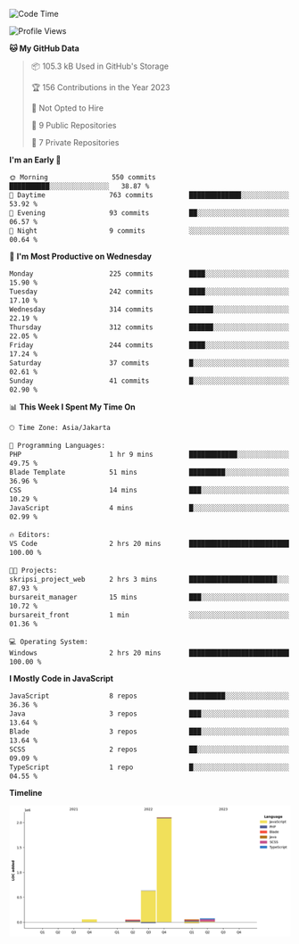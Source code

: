 <!--START_SECTION:waka-->
![Code Time](http://img.shields.io/badge/Code%20Time-115%20hrs%2022%20mins-blue)

![Profile Views](http://img.shields.io/badge/Profile%20Views-0-blue)

**🐱 My GitHub Data** 

> 📦 105.3 kB Used in GitHub's Storage 
 > 
> 🏆 156 Contributions in the Year 2023
 > 
> 🚫 Not Opted to Hire
 > 
> 📜 9 Public Repositories 
 > 
> 🔑 7 Private Repositories 
 > 
**I'm an Early 🐤** 

```text
🌞 Morning                550 commits         ██████████░░░░░░░░░░░░░░░   38.87 % 
🌆 Daytime                763 commits         █████████████░░░░░░░░░░░░   53.92 % 
🌃 Evening                93 commits          ██░░░░░░░░░░░░░░░░░░░░░░░   06.57 % 
🌙 Night                  9 commits           ░░░░░░░░░░░░░░░░░░░░░░░░░   00.64 % 
```
📅 **I'm Most Productive on Wednesday** 

```text
Monday                   225 commits         ████░░░░░░░░░░░░░░░░░░░░░   15.90 % 
Tuesday                  242 commits         ████░░░░░░░░░░░░░░░░░░░░░   17.10 % 
Wednesday                314 commits         ██████░░░░░░░░░░░░░░░░░░░   22.19 % 
Thursday                 312 commits         ██████░░░░░░░░░░░░░░░░░░░   22.05 % 
Friday                   244 commits         ████░░░░░░░░░░░░░░░░░░░░░   17.24 % 
Saturday                 37 commits          █░░░░░░░░░░░░░░░░░░░░░░░░   02.61 % 
Sunday                   41 commits          █░░░░░░░░░░░░░░░░░░░░░░░░   02.90 % 
```


📊 **This Week I Spent My Time On** 

```text
🕑︎ Time Zone: Asia/Jakarta

💬 Programming Languages: 
PHP                      1 hr 9 mins         ████████████░░░░░░░░░░░░░   49.75 % 
Blade Template           51 mins             █████████░░░░░░░░░░░░░░░░   36.96 % 
CSS                      14 mins             ███░░░░░░░░░░░░░░░░░░░░░░   10.29 % 
JavaScript               4 mins              █░░░░░░░░░░░░░░░░░░░░░░░░   02.99 % 

🔥 Editors: 
VS Code                  2 hrs 20 mins       █████████████████████████   100.00 % 

🐱‍💻 Projects: 
skripsi_project_web      2 hrs 3 mins        ██████████████████████░░░   87.93 % 
bursareit_manager        15 mins             ███░░░░░░░░░░░░░░░░░░░░░░   10.72 % 
bursareit_front          1 min               ░░░░░░░░░░░░░░░░░░░░░░░░░   01.36 % 

💻 Operating System: 
Windows                  2 hrs 20 mins       █████████████████████████   100.00 % 
```

**I Mostly Code in JavaScript** 

```text
JavaScript               8 repos             █████████░░░░░░░░░░░░░░░░   36.36 % 
Java                     3 repos             ███░░░░░░░░░░░░░░░░░░░░░░   13.64 % 
Blade                    3 repos             ███░░░░░░░░░░░░░░░░░░░░░░   13.64 % 
SCSS                     2 repos             ██░░░░░░░░░░░░░░░░░░░░░░░   09.09 % 
TypeScript               1 repo              █░░░░░░░░░░░░░░░░░░░░░░░░   04.55 % 
```



**Timeline**

![Lines of Code chart](https://raw.githubusercontent.com/brstreet2/brstreet2/main/assets/bar_graph.png)


<!--END_SECTION:waka-->
